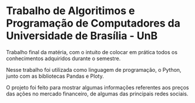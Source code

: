 # Trabalho de Algoritimos e Programação de Computadores da Universidade de Brasília - UnB
Trabalho final da matéria, com o intuito de colocar em prática todos os conhecimentos adquiridos durante o semestre. 

Nesse trabalho foi utilizada como linguagem de programação, o Python, junto com as bibliotecas Pandas e Ploty.

O projeto foi feito para mostrar algumas informações referentes aos preços das ações no mercado financeiro, de algumas das principais redes sociais.
